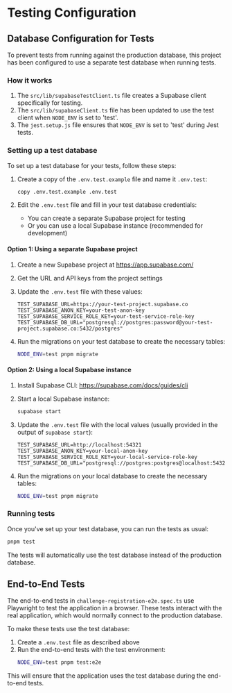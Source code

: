 # Testing Configuration

## Database Configuration for Tests

To prevent tests from running against the production database, this project has been configured to use a separate test database when running tests.

### How it works

1. The `src/lib/supabaseTestClient.ts` file creates a Supabase client specifically for testing.
2. The `src/lib/supabaseClient.ts` file has been updated to use the test client when `NODE_ENV` is set to 'test'.
3. The `jest.setup.js` file ensures that `NODE_ENV` is set to 'test' during Jest tests.

### Setting up a test database

To set up a test database for your tests, follow these steps:

1. Create a copy of the `.env.test.example` file and name it `.env.test`:
   ```bash
   copy .env.test.example .env.test
   ```

2. Edit the `.env.test` file and fill in your test database credentials:
   - You can create a separate Supabase project for testing
   - Or you can use a local Supabase instance (recommended for development)

#### Option 1: Using a separate Supabase project

1. Create a new Supabase project at https://app.supabase.com/
2. Get the URL and API keys from the project settings
3. Update the `.env.test` file with these values:
   ```
   TEST_SUPABASE_URL=https://your-test-project.supabase.co
   TEST_SUPABASE_ANON_KEY=your-test-anon-key
   TEST_SUPABASE_SERVICE_ROLE_KEY=your-test-service-role-key
   TEST_SUPABASE_DB_URL="postgresql://postgres:password@your-test-project.supabase.co:5432/postgres"
   ```

4. Run the migrations on your test database to create the necessary tables:
   ```bash
   NODE_ENV=test pnpm migrate
   ```

#### Option 2: Using a local Supabase instance

1. Install Supabase CLI: https://supabase.com/docs/guides/cli
2. Start a local Supabase instance:
   ```bash
   supabase start
   ```
3. Update the `.env.test` file with the local values (usually provided in the output of `supabase start`):
   ```
   TEST_SUPABASE_URL=http://localhost:54321
   TEST_SUPABASE_ANON_KEY=your-local-anon-key
   TEST_SUPABASE_SERVICE_ROLE_KEY=your-local-service-role-key
   TEST_SUPABASE_DB_URL="postgresql://postgres:postgres@localhost:54321/postgres"
   ```

4. Run the migrations on your local database to create the necessary tables:
   ```bash
   NODE_ENV=test pnpm migrate
   ```

### Running tests

Once you've set up your test database, you can run the tests as usual:

```bash
pnpm test
```

The tests will automatically use the test database instead of the production database.

## End-to-End Tests

The end-to-end tests in `challenge-registration-e2e.spec.ts` use Playwright to test the application in a browser. These tests interact with the real application, which would normally connect to the production database.

To make these tests use the test database:

1. Create a `.env.test` file as described above
2. Run the end-to-end tests with the test environment:
   ```bash
   NODE_ENV=test pnpm test:e2e
   ```

This will ensure that the application uses the test database during the end-to-end tests.